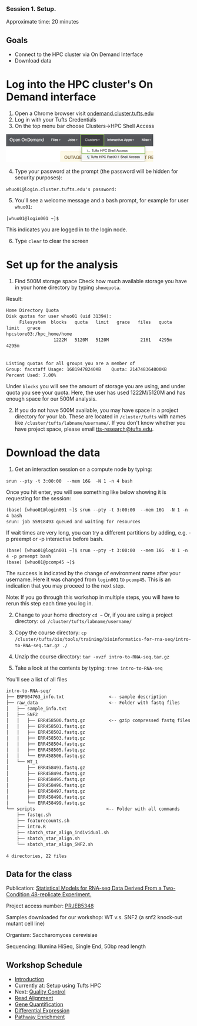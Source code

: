 ### Session 1. Setup.

Approximate time: 20 minutes

## Goals
- Connect to the HPC cluster via On Demand Interface
- Download data

# Log into the HPC cluster's On Demand interface
1. Open a Chrome browser visit [ondemand.cluster.tufts.edu](ondemand.cluster.tufts.edu)
2. Log in with your Tufts Credentials
3. On the top menu bar choose Clusters->HPC Shell Access

<img src="../img/od_terminal.png" width="400">

4. Type your password at the prompt (the password will be hidden for security purposes):

`whuo01@login.cluster.tufts.edu's password:`

5. You'll see a welcome message and a bash prompt, for example for user `whuo01`:

`[whuo01@login001 ~]$`

This indicates you are logged in to the login node.

6. Type `clear` to clear the screen

# Set up for the analysis
1. Find 500M storage space
Check how much available storage you have in your home directory by typing `showquota`.

Result:
```
Home Directory Quota
Disk quotas for user whuo01 (uid 31394):
     Filesystem  blocks   quota   limit   grace   files   quota   limit   grace
hpcstore03:/hpc_home/home
                  1222M   5120M   5120M            2161   4295m   4295m        


Listing quotas for all groups you are a member of
Group: facstaff	Usage: 16819478240KB	Quota: 214748364800KB	Percent Used: 7.00%
```

Under `blocks` you will see the amount of storage you are using, and under quota you see your quota.
Here, the user has used 1222M/5120M and has enough space for our 500M analysis.

2. If you do not have 500M available, you may have space in a project directory for your lab.
These are located in `/cluster/tufts` with names like `/cluster/tufts/labname/username/`.
If you don't know whether you have project space, please email [tts-research@tufts.edu](mailto:tts-research@tufts.edu).

# Download the data
1. Get an interaction session on a compute node by typing:

`srun --pty -t 3:00:00  --mem 16G  -N 1 -n 4 bash`

Once you hit enter, you will see something like below showing it is requesting for the session:
```
(base) [whuo01@login001 ~]$ srun --pty -t 3:00:00  --mem 16G  -N 1 -n 4 bash
srun: job 55918493 queued and waiting for resources
```
If wait times are very long, you can try a different partitions by adding, e.g. -p preempt or -p interactive before bash.

```
(base) [whuo01@login001 ~]$ srun --pty -t 3:00:00  --mem 16G  -N 1 -n 4 -p preempt bash
(base) [whuo01@pcomp45 ~]$
```

The success is indicated by the change of environment name after your username. Here it was changed from `login001` to `pcomp45`. This is an indication that you may proceed to the next step.

Note: If you go through this workshop in multiple steps, you will have to rerun this step each time you log in.


2. Change to your home directory
`cd ~`
Or, if you are using a project directory:
`cd /cluster/tufts/labname/username/`

3. Copy the course directory:
`cp /cluster/tufts/bio/tools/training/bioinformatics-for-rna-seq/intro-to-RNA-seq.tar.gz ./`

4. Unzip the course directory:
`tar -xvzf intro-to-RNA-seq.tar.gz`

5. Take a look at the contents by typing:
`tree intro-to-RNA-seq`

You'll see a list of all files
```
intro-to-RNA-seq/
├── ERP004763_info.txt                 <-- sample description
├── raw_data                           <-- Folder with fastq files
│   ├── sample_info.txt
│   ├── SNF2
│   │   ├── ERR458500.fastq.gz         <-- gzip compressed fastq files
│   │   ├── ERR458501.fastq.gz
│   │   ├── ERR458502.fastq.gz
│   │   ├── ERR458503.fastq.gz
│   │   ├── ERR458504.fastq.gz
│   │   ├── ERR458505.fastq.gz
│   │   └── ERR458506.fastq.gz
│   └── WT_1
│       ├── ERR458493.fastq.gz
│       ├── ERR458494.fastq.gz
│       ├── ERR458495.fastq.gz
│       ├── ERR458496.fastq.gz
│       ├── ERR458497.fastq.gz
│       ├── ERR458498.fastq.gz
│       └── ERR458499.fastq.gz
└── scripts                           <-- Folder with all commands
    ├── fastqc.sh
    ├── featurecounts.sh
    ├── intro.R
    ├── sbatch_star_align_individual.sh
    ├── sbatch_star_align.sh
    └── sbatch_star_align_SNF2.sh

4 directories, 22 files
```

## Data for the class

Publication: [Statistical Models for RNA-seq Data Derived From a Two-Condition 48-replicate Experiment.](https://pubmed.ncbi.nlm.nih.gov/26206307/?utm_source=gquery&utm_medium=referral&utm_campaign=CitationSensor)

Project access number: [PRJEB5348](https://www.ncbi.nlm.nih.gov/bioproject/PRJEB5348)

Samples downloaded for our workshop: WT v.s. SNF2 (a snf2 knock-out mutant cell line)

Organism: Saccharomyces cerevisiae

Sequencing: Illumina HiSeq, Single End, 50bp read length


## Workshop Schedule
- [Introduction](../README.md)
- Currently at: Setup using Tufts HPC
- Next: [Quality Control](02_Quality_Control.md)
- [Read Alignment](03_Read_Alignment.md)
- [Gene Quantification](04_Gene_Quantification.md)
- [Differential Expression](05_Differential_Expression.md)
- [Pathway Enrichment](06_Pathway_Enrichment.md)
